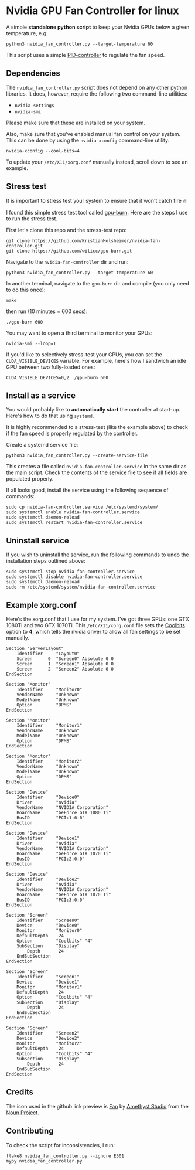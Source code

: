 # Nvidia GPU Fan Controller for linux

A simple **standalone python script** to keep your Nvidia GPUs below a given temperature, e.g.

```
python3 nvidia_fan_controller.py --target-temperature 60
```

This script uses a simple [PID-controller](https://en.wikipedia.org/wiki/PID_controller) to regulate
the fan speed.


## Dependencies

The `nvidia_fan_controller.py` script does not depend on any other python libraries. It does,
however, require the following two command-line utilities:

- `nvidia-settings`
- `nvidia-smi`

Please make sure that these are installed on your system.

Also, make sure that you've enabled manual fan control on your system. This can be done by using the
`nvidia-xconfig` command-line utility:

```
nvidia-xconfig --cool-bits=4
```

To update your `/etc/X11/xorg.conf` manually instead, scroll down to see an example.


## Stress test

It is important to stress test your system to ensure that it won't catch fire 🔥

I found this simple stress test tool called [gpu-burn](https://github.com/wilicc/gpu-burn). Here are
the steps I use to run the stress test.

First let's clone this repo and the stress-test repo:
```
git clone https://github.com/KristianHolsheimer/nvidia-fan-controller.git
git clone https://github.com/wilicc/gpu-burn.git
```

Navigate to the `nvidia-fan-controller` dir and run:
```
python3 nvidia_fan_controller.py --target-temperature 60
```

In another terminal, navigate to the `gpu-burn` dir and compile (you only need to do this once):

```
make
```

then run (10 minutes = 600 secs):

```
./gpu-burn 600
```

You may want to open a third terminal to monitor your GPUs:

```
nvidia-smi --loop=1
```

If you'd like to selectively stress-test your GPUs, you can set the `CUDA_VISIBLE_DEVICES` variable.
For example, here's how I sandwich an idle GPU between two fully-loaded ones:

```
CUDA_VISIBLE_DEVICES=0,2 ./gpu-burn 600
```

## Install as a service

You would probably like to **automatically start** the controller at start-up. Here's how to do that
using `systemd`.

It is highly recommended to a stress-test (like the example above) to check if the fan speed is
properly regulated by the controller.

Create a systemd service file:

```
python3 nvidia_fan_controller.py --create-service-file
```

This creates a file called `nvidia-fan-controller.service` in the same dir as the main script. Check
the contents of the service file to see if all fields are populated properly.

If all looks good, install the service using the following sequence of commands:

```
sudo cp nvidia-fan-controller.service /etc/systemd/system/
sudo systemctl enable nvidia-fan-controller.service
sudo systemctl daemon-reload
sudo systemctl restart nvidia-fan-controller.service
```


## Uninstall service

If you wish to uninstall the service, run the following commands to undo the installation steps
outlined above:

```
sudo systemctl stop nvidia-fan-controller.service
sudo systemctl disable nvidia-fan-controller.service
sudo systemctl daemon-reload
sudo rm /etc/systemd/system/nvidia-fan-controller.service
```


## Example xorg.conf

Here's the xorg.conf that I use for my system. I've got three GPUs: one GTX 1080Ti and two GTX
1070Ti. This `/etc/X11/xorg.conf` file sets the
[Coolbits](https://wiki.archlinux.org/index.php/NVIDIA/Tips_and_tricks#Overclocking_and_cooling)
option to **4**, which tells the nvidia driver to allow all fan settings to be set manually.

```
Section "ServerLayout"
    Identifier     "Layout0"
    Screen      0  "Screen0" Absolute 0 0
    Screen      1  "Screen1" Absolute 0 0
    Screen      2  "Screen2" Absolute 0 0
EndSection

Section "Monitor"
    Identifier     "Monitor0"
    VendorName     "Unknown"
    ModelName      "Unknown"
    Option         "DPMS"
EndSection

Section "Monitor"
    Identifier     "Monitor1"
    VendorName     "Unknown"
    ModelName      "Unknown"
    Option         "DPMS"
EndSection

Section "Monitor"
    Identifier     "Monitor2"
    VendorName     "Unknown"
    ModelName      "Unknown"
    Option         "DPMS"
EndSection

Section "Device"
    Identifier     "Device0"
    Driver         "nvidia"
    VendorName     "NVIDIA Corporation"
    BoardName      "GeForce GTX 1080 Ti"
    BusID          "PCI:1:0:0"
EndSection

Section "Device"
    Identifier     "Device1"
    Driver         "nvidia"
    VendorName     "NVIDIA Corporation"
    BoardName      "GeForce GTX 1070 Ti"
    BusID          "PCI:2:0:0"
EndSection

Section "Device"
    Identifier     "Device2"
    Driver         "nvidia"
    VendorName     "NVIDIA Corporation"
    BoardName      "GeForce GTX 1070 Ti"
    BusID          "PCI:3:0:0"
EndSection

Section "Screen"
    Identifier     "Screen0"
    Device         "Device0"
    Monitor        "Monitor0"
    DefaultDepth    24
    Option         "Coolbits" "4"
    SubSection     "Display"
        Depth       24
    EndSubSection
EndSection

Section "Screen"
    Identifier     "Screen1"
    Device         "Device1"
    Monitor        "Monitor1"
    DefaultDepth    24
    Option         "Coolbits" "4"
    SubSection     "Display"
        Depth       24
    EndSubSection
EndSection

Section "Screen"
    Identifier     "Screen2"
    Device         "Device2"
    Monitor        "Monitor2"
    DefaultDepth    24
    Option         "Coolbits" "4"
    SubSection     "Display"
        Depth       24
    EndSubSection
EndSection

```


## Credits

The icon used in the github link preview is
[Fan](https://thenounproject.com/term/fan/2871241) by
[Amethyst Studio](https://thenounproject.com/AmethystStudio/) from the
[Noun Project](https://thenounproject.com/).


## Contributing

To check the script for inconsistencies, I run:

```
flake8 nvidia_fan_controller.py --ignore E501
mypy nvidia_fan_controller.py
```
